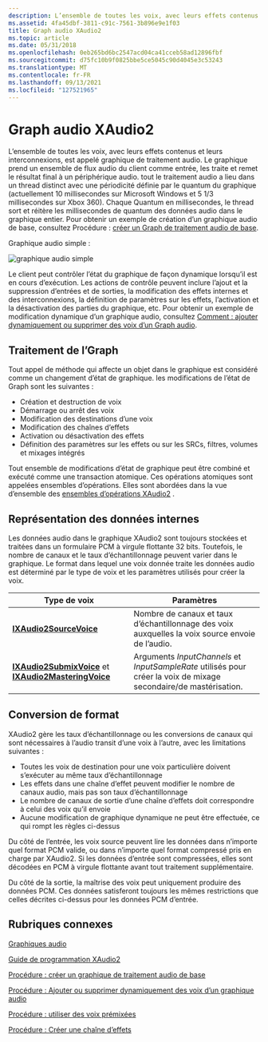 ```yaml
---
description: L’ensemble de toutes les voix, avec leurs effets contenus et leurs interconnexions, est appelé graphique de traitement audio.
ms.assetid: 4fa45dbf-3811-c91c-7561-3b896e9e1f03
title: Graph audio XAudio2
ms.topic: article
ms.date: 05/31/2018
ms.openlocfilehash: 0eb265bd6bc2547acd04ca41cceb58ad12896fbf
ms.sourcegitcommit: d75fc10b9f0825bbe5ce5045c90d4045e3c53243
ms.translationtype: MT
ms.contentlocale: fr-FR
ms.lasthandoff: 09/13/2021
ms.locfileid: "127521965"
---
```

# <a name="xaudio2-audio-graph"></a>Graph audio XAudio2

L’ensemble de toutes les voix, avec leurs effets contenus et leurs interconnexions, est appelé graphique de traitement audio. Le graphique prend un ensemble de flux audio du client comme entrée, les traite et remet le résultat final à un périphérique audio. tout le traitement audio a lieu dans un thread distinct avec une périodicité définie par le quantum du graphique (actuellement 10 millisecondes sur Microsoft Windows et 5 1/3 millisecondes sur Xbox 360). Chaque Quantum en millisecondes, le thread sort et réitère les millisecondes de quantum des données audio dans le graphique entier. Pour obtenir un exemple de création d’un graphique audio de base, consultez Procédure : [créer un Graph de traitement audio de base](how-to--build-a-basic-audio-processing-graph.md).

Graphique audio simple :

![graphique audio simple](images/xaudio2-audio-graph.png)

Le client peut contrôler l’état du graphique de façon dynamique lorsqu’il est en cours d’exécution. Les actions de contrôle peuvent inclure l’ajout et la suppression d’entrées et de sorties, la modification des effets internes et des interconnexions, la définition de paramètres sur les effets, l’activation et la désactivation des parties du graphique, etc. Pour obtenir un exemple de modification dynamique d’un graphique audio, consultez [Comment : ajouter dynamiquement ou supprimer des voix d’un Graph audio](how-to--dynamically-add-or-remove-voices-from-an-audio-graph.md).

## <a name="processing-the-graph"></a>Traitement de l’Graph

Tout appel de méthode qui affecte un objet dans le graphique est considéré comme un changement d’état de graphique. les modifications de l’état de Graph sont les suivantes :

-   Création et destruction de voix
-   Démarrage ou arrêt des voix
-   Modification des destinations d’une voix
-   Modification des chaînes d’effets
-   Activation ou désactivation des effets
-   Définition des paramètres sur les effets ou sur les SRCs, filtres, volumes et mixages intégrés

Tout ensemble de modifications d’état de graphique peut être combiné et exécuté comme une transaction atomique. Ces opérations atomiques sont appelées ensembles d’opérations. Elles sont abordées dans la vue d’ensemble des [ensembles d’opérations XAudio2](xaudio2-operation-sets.md) .

## <a name="internal-data-representation"></a>Représentation des données internes

Les données audio dans le graphique XAudio2 sont toujours stockées et traitées dans un formulaire PCM à virgule flottante 32 bits. Toutefois, le nombre de canaux et le taux d’échantillonnage peuvent varier dans le graphique. Le format dans lequel une voix donnée traite les données audio est déterminé par le type de voix et les paramètres utilisés pour créer la voix.



| Type de voix                                                                                                      | Paramètres                                                                                     |
|-----------------------------------------------------------------------------------------------------------------|------------------------------------------------------------------------------------------------|
| [**IXAudio2SourceVoice**](/windows/desktop/api/xaudio2/nn-xaudio2-ixaudio2sourcevoice)                                                              | Nombre de canaux et taux d’échantillonnage des voix auxquelles la voix source envoie de l’audio.         |
| [**IXAudio2SubmixVoice**](/windows/desktop/api/xaudio2/nn-xaudio2-ixaudio2submixvoice) et [ **IXAudio2MasteringVoice**](/windows/desktop/api/xaudio2/nn-xaudio2-ixaudio2masteringvoice) | Arguments *InputChannels* et *InputSampleRate* utilisés pour créer la voix de mixage secondaire/de mastérisation. |



 

## <a name="format-conversion"></a>Conversion de format

XAudio2 gère les taux d’échantillonnage ou les conversions de canaux qui sont nécessaires à l’audio transit d’une voix à l’autre, avec les limitations suivantes :

-   Toutes les voix de destination pour une voix particulière doivent s’exécuter au même taux d’échantillonnage
-   Les effets dans une chaîne d’effet peuvent modifier le nombre de canaux audio, mais pas son taux d’échantillonnage
-   Le nombre de canaux de sortie d’une chaîne d’effets doit correspondre à celui des voix qu’il envoie
-   Aucune modification de graphique dynamique ne peut être effectuée, ce qui rompt les règles ci-dessus

Du côté de l’entrée, les voix source peuvent lire les données dans n’importe quel format PCM valide, ou dans n’importe quel format compressé pris en charge par XAudio2. Si les données d’entrée sont compressées, elles sont décodées en PCM à virgule flottante avant tout traitement supplémentaire.

Du côté de la sortie, la maîtrise des voix peut uniquement produire des données PCM. Ces données satisferont toujours les mêmes restrictions que celles décrites ci-dessus pour les données PCM d’entrée.

## <a name="related-topics"></a>Rubriques connexes

<dl> <dt>

[Graphiques audio](audio-graphs.md)
</dt> <dt>

[Guide de programmation XAudio2](programming-guide.md)
</dt> <dt>

[Procédure : créer un graphique de traitement audio de base](how-to--build-a-basic-audio-processing-graph.md)
</dt> <dt>

[Procédure : Ajouter ou supprimer dynamiquement des voix d’un graphique audio](how-to--dynamically-add-or-remove-voices-from-an-audio-graph.md)
</dt> <dt>

[Procédure : utiliser des voix prémixées](how-to--use-submix-voices.md)
</dt> <dt>

[Procédure : Créer une chaîne d’effets](how-to--create-an-effect-chain.md)
</dt> </dl>

 

 



